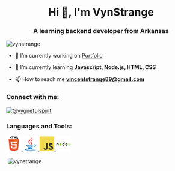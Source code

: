 <h1 align="center">Hi 👋, I'm VynStrange</h1>
<h3 align="center">A learning backend developer from Arkansas</h3>

<p align="left"> <img src="https://komarev.com/ghpvc/?username=vynstrange&label=Profile%20views&color=0e75b6&style=flat-square" alt="vynstrange" /> </p>

- 🔭 I’m currently working on [Portfolio](https://github.com/vynstrange/portfolio)

- 🌱 I’m currently learning **Javascript, Node.js, HTML, CSS**

- 📫 How to reach me **vincentstrange89@gmail.com**

<h3 align="left">Connect with me:</h3>
<p align="left">
<a href="https://instagram.com/@vygnefulspirit" target="blank"><img align="center" src="https://raw.githubusercontent.com/rahuldkjain/github-profile-readme-generator/master/src/images/icons/Social/instagram.svg" alt="@vygnefulspirit" height="30" width="40" /></a>
</p>

<h3 align="left">Languages and Tools:</h3>
<p align="left"> <a href="https://www.w3.org/html/" target="_blank" rel="noreferrer"> <img src="https://raw.githubusercontent.com/devicons/devicon/master/icons/html5/html5-original-wordmark.svg" alt="html5" width="40" height="40"/> </a> <a href="https://www.java.com" target="_blank" rel="noreferrer"> <img src="https://raw.githubusercontent.com/devicons/devicon/master/icons/java/java-original.svg" alt="java" width="40" height="40"/> </a> <a href="https://developer.mozilla.org/en-US/docs/Web/JavaScript" target="_blank" rel="noreferrer"> <img src="https://raw.githubusercontent.com/devicons/devicon/master/icons/javascript/javascript-original.svg" alt="javascript" width="40" height="40"/> </a> <a href="https://nodejs.org" target="_blank" rel="noreferrer"> <img src="https://raw.githubusercontent.com/devicons/devicon/master/icons/nodejs/nodejs-original-wordmark.svg" alt="nodejs" width="40" height="40"/> </a> </p>

<p>&nbsp;<img align="center" src="https://github-readme-stats.vercel.app/api?username=vynstrange&show_icons=true&theme=dark&locale=en" alt="vynstrange" /></p>
